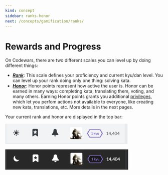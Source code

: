 ```yaml
---
kind: concept
sidebar: ranks-honor
next: /concepts/gamification/ranks/
---
```


# Rewards and Progress

On Codewars, there are two different scales you can level up by doing different things:

- [**_Rank_**][concept-ranks]: This scale defines your proficiency and current kyu/dan level. You can level up your rank doing only one thing: solving kata.
- [**_Honor_**][concept-honor]: Honor points represent how active the user is. Honor can be earned in many ways: completing kata, translating them, voting, and many others. Earning Honor points grants you additional [privileges][concept-privileges], which let you perfom actions not available to everyone, like creating new kata, translations, etc. More details in the next pages.

Your current rank and honor are displayed in the top bar:

<div class="block dark:hidden">

![top bar](./img/top-bar_light.png)

</div>
<div class="hidden dark:block">

![top bar](./img/top-bar_dark.png)

</div>

[concept-ranks]: /concepts/gamification/ranks/
[concept-honor]: /concepts/gamification/honor/
[concept-privileges]: /concepts/gamification/privileges/
